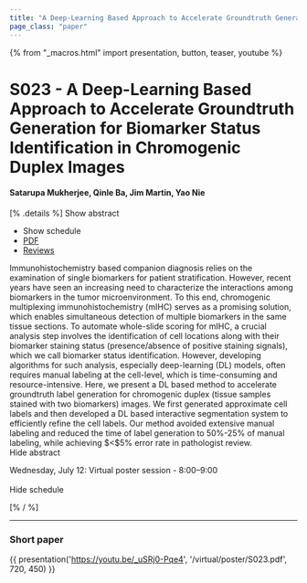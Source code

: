 ```yaml
---
title: "A Deep-Learning Based Approach to Accelerate Groundtruth Generation for Biomarker Status Identification in Chromogenic Duplex Images"
page_class: "paper"
---
```


{% from "_macros.html" import presentation, button, teaser, youtube %}

# S023 - A Deep-Learning Based Approach to Accelerate Groundtruth Generation for Biomarker Status Identification in Chromogenic Duplex Images

#### Satarupa Mukherjee, Qinle Ba, Jim Martin, Yao Nie

[% .details %]
<a class="toggle_visibility" data-selector=".abstract" data-level="3">Show abstract</a>
- <a class="toggle_visibility" data-selector=".schedule" data-level="3">Show schedule</a>
- <a href="https://openreview.net/pdf?id=dI6wYt1qr1o">PDF</a>
- <a href="https://openreview.net/forum?id=dI6wYt1qr1o">Reviews</a>

<p>
    <span class="abstract">
        Immunohistochemistry based companion diagnosis relies on the examination of single biomarkers for patient stratification. However, recent years have seen an increasing need to characterize the interactions among biomarkers in the tumor microenvironment. To this end, chromogenic multiplexing immunohistochemistry (mIHC) serves as a promising solution, which enables simultaneous detection of multiple biomarkers in the same tissue sections. To automate whole-slide scoring for mIHC, a crucial analysis step involves the identification of cell locations along with their biomarker staining status (presence/absence of positive staining signals), which we call biomarker status identification. However, developing algorithms for such analysis, especially deep-learning (DL) models, often requires manual labeling at the cell-level, which is time-consuming and resource-intensive. Here, we present a DL based method to accelerate groundtruth label generation for chromogenic duplex (tissue samples stained with two biomarkers) images. We first generated approximate cell labels and then developed a DL based interactive segmentation system to efficiently refine the cell labels. Our method avoided extensive manual labeling and reduced the time of label generation to 50%-25% of manual labeling, while achieving $<$5% error rate in pathologist review.
        <br>
        <span class="actions"><a class="toggle_visibility" data-level="2">Hide abstract</a></span>
    </span>
</p>

<p>
    <span class="schedule">
        Wednesday, July 12: Virtual poster session - 8:00–9:00<br>
        <br>
        <span class="actions"><a class="toggle_visibility" data-level="2">Hide schedule</a></span>
    </span>
</p>
[% / %]

---


### Short paper
{{ presentation('https://youtu.be/_uSRj0-Pqe4', '/virtual/poster/S023.pdf', 720, 450) }}